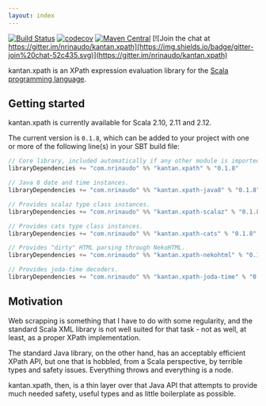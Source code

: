 ```yaml
---
layout: index
---
```


[![Build Status](https://travis-ci.org/nrinaudo/kantan.xpath.svg)](https://travis-ci.org/nrinaudo/kantan.xpath)
[![codecov](https://codecov.io/gh/nrinaudo/kantan.xpath/branch/master/graph/badge.svg)](https://codecov.io/gh/nrinaudo/kantan.xpath)
[![Maven Central](https://maven-badges.herokuapp.com/maven-central/com.nrinaudo/kantan.xpath_2.11/badge.svg)](https://maven-badges.herokuapp.com/maven-central/com.nrinaudo/kantan.xpath_2.11)
[![Join the chat at https://gitter.im/nrinaudo/kantan.xpath](https://img.shields.io/badge/gitter-join%20chat-52c435.svg)](https://gitter.im/nrinaudo/kantan.xpath)

kantan.xpath is an XPath expression evaluation library for the [Scala programming language](http://www.scala-lang.org).

## Getting started

kantan.xpath is currently available for Scala 2.10, 2.11 and 2.12.

The current version is `0.1.8`, which can be added to your project with one or more of the following line(s)
in your SBT build file:

```scala
// Core library, included automatically if any other module is imported.
libraryDependencies += "com.nrinaudo" %% "kantan.xpath" % "0.1.8"

// Java 8 date and time instances.
libraryDependencies += "com.nrinaudo" %% "kantan.xpath-java8" % "0.1.8"

// Provides scalaz type class instances.
libraryDependencies += "com.nrinaudo" %% "kantan.xpath-scalaz" % "0.1.8"

// Provides cats type class instances.
libraryDependencies += "com.nrinaudo" %% "kantan.xpath-cats" % "0.1.8"

// Provides "dirty" HTML parsing through NekoHTML.
libraryDependencies += "com.nrinaudo" %% "kantan.xpath-nekohtml" % "0.1.8"

// Provides joda-time decoders.
libraryDependencies += "com.nrinaudo" %% "kantan.xpath-joda-time" % "0.1.8"
```

## Motivation

Web scrapping is something that I have to do with some regularity, and the standard Scala XML library is not well suited
for that task - not as well, at least, as a proper XPath implementation.

The standard Java library, on the other hand, has an acceptably efficient XPath API, but one that is hobbled, from a
Scala perspective, by terrible types and safety issues. Everything throws and everything is a node.

kantan.xpath, then, is a thin layer over that Java API that attempts to provide much needed safety, useful types
and as little boilerplate as possible.
